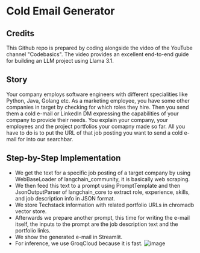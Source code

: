 # Cold Email Generator

## Credits
This Github repo is prepared by coding alongside the video of the YouTube channel "Codebasics". The video provides an excellent end-to-end guide for building an LLM project using Llama 3.1.

## Story
Your company employs software engineers with different specialities like Python, Java, Golang etc. As a marketing employee, you have some other companies in target by checking for which roles they hire. Then you send them a cold e-mail or LinkedIn DM expressing the capabilities of your company to provide their needs. You explain your company, your employees and the project portfolios your comapny made so far. All you have to do is to put the URL of that job posting you want to send a cold e-mail for into our searchbar.   

## Step-by-Step Implementation
  - We get the text for a specific job posting of a target company by using WebBaseLoader of langchain_community, it is basically web scraping.
  - We then feed this text to a prompt using PromptTemplate and then JsonOutputParser of langchain_core to extract role, experience, skills, and job description info in JSON format.
  - We store Techstack information with related portfolio URLs in chromadb vector store.
  - Afterwards we prepare another prompt, this time for writing the e-mail itself, the inputs to the prompt are the job description text and the portfolio links.
  - We show the generated e-mail in Streamlit.
  - For inference, we use GroqCloud because it is fast.
    ![image](https://github.com/user-attachments/assets/c61ebe6d-1780-4e26-b445-7ec38431ec75)

